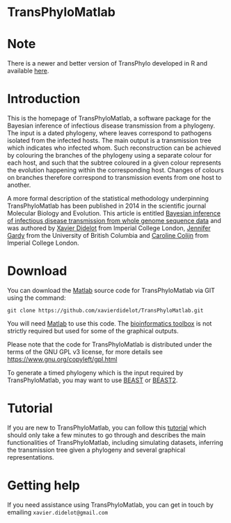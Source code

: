 # TransPhyloMatlab
# Note #

There is a newer and better version of TransPhylo developed in R and available [here](https://github.com/xavierdidelot/TransPhylo).

# Introduction #

This is the homepage of TransPhyloMatlab, a software package for the Bayesian inference of infectious disease transmission from a phylogeny. The input is a dated phylogeny, where leaves correspond to pathogens isolated from the infected hosts. The main output is a transmission tree which indicates who infected whom. Such reconstruction can be achieved by colouring the branches of the phylogeny using a separate colour for each host, and such that the subtree coloured in a given colour represents the evolution happening within the corresponding host. Changes of colours on branches therefore correspond to transmission events from one host to another.

A more formal description of the statistical methodology underpinning TransPhyloMatlab has been published in 2014 in the scientific journal Molecular Biology and Evolution. This article is entitled [Bayesian inference of infectious disease transmission from whole genome sequence data](http://biorxiv.org/content/early/2013/12/16/001388) and was authored by [Xavier Didelot](http://www.xavierdidelot.xtreemhost.com/)  from Imperial College London, [Jennifer Gardy](http://jennifergardy.com/) from the University of British Columbia and [Caroline Colijn](http://www.imperial.ac.uk/AP/faces/pages/read/Home.jsp?person=c.colijn) from Imperial College London.

# Download #

You can download the [Matlab](http://www.mathworks.co.uk/products/matlab/) source code for TransPhyloMatlab via GIT using the command:
```
git clone https://github.com/xavierdidelot/TransPhyloMatlab.git
```

You will need [Matlab](http://www.mathworks.co.uk/products/matlab/) to use this code. The [bioinformatics toolbox](http://www.mathworks.co.uk/products/bioinfo/) is not strictly required but used for some of the graphical outputs.

Please note that the code for TransPhyloMatlab is distributed under the terms of the GNU GPL v3 license, for more details see https://www.gnu.org/copyleft/gpl.html

To generate a timed phylogeny which is the input required by TransPhyloMatlab, you may want to use [BEAST](http://beast.bio.ed.ac.uk/) or [BEAST2](http://www.beast2.org/wiki/index.php/Main_Page).

# Tutorial #

If you are new to TransPhyloMatlab, you can follow this [tutorial](https://github.com/xavierdidelot/TransPhyloMatlab/wiki/Tutorial) which should only take a few minutes to go through and describes the main functionalities of TransPhyloMatlab, including simulating datasets, inferring the transmission tree given a phylogeny and several graphical representations.

# Getting help #

If you need assistance using TransPhyloMatlab, you can get in touch by emailing `xavier.didelot@gmail.com`
